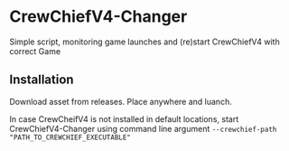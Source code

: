 # CrewChiefV4-Changer
Simple script, monitoring game launches and (re)start CrewChiefV4 with correct Game

## Installation
Download asset from releases. Place anywhere and luanch.

In case CrewCheifV4 is not installed in default locations, start CrewChiefV4-Changer using command line
argument `--crewchief-path "PATH_TO_CREWCHIEF_EXECUTABLE"`
